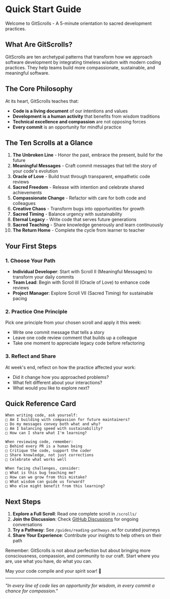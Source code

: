 # Quick Start Guide

Welcome to GitScrolls - A 5-minute orientation to sacred development practices.

## What Are GitScrolls?

GitScrolls are ten archetypal patterns that transform how we approach software development by integrating timeless wisdom with modern coding practices. They help teams build more compassionate, sustainable, and meaningful software.

## The Core Philosophy

At its heart, GitScrolls teaches that:
- **Code is a living document** of our intentions and values
- **Development is a human activity** that benefits from wisdom traditions
- **Technical excellence and compassion** are not opposing forces
- **Every commit** is an opportunity for mindful practice

## The Ten Scrolls at a Glance

1. **The Unbroken Line** - Honor the past, embrace the present, build for the future
2. **Meaningful Messages** - Craft commit messages that tell the story of your code's evolution
3. **Oracle of Love** - Build trust through transparent, empathetic code reviews
4. **Sacred Freedom** - Release with intention and celebrate shared achievements
5. **Compassionate Change** - Refactor with care for both code and colleagues
6. **Creative Chaos** - Transform bugs into opportunities for growth
7. **Sacred Timing** - Balance urgency with sustainability
8. **Eternal Legacy** - Write code that serves future generations
9. **Sacred Teaching** - Share knowledge generously and learn continuously
10. **The Return Home** - Complete the cycle from learner to teacher

## Your First Steps

### 1. Choose Your Path
- **Individual Developer**: Start with Scroll II (Meaningful Messages) to transform your daily commits
- **Team Lead**: Begin with Scroll III (Oracle of Love) to enhance code reviews
- **Project Manager**: Explore Scroll VII (Sacred Timing) for sustainable pacing

### 2. Practice One Principle
Pick one principle from your chosen scroll and apply it this week:
- Write one commit message that tells a story
- Leave one code review comment that builds up a colleague
- Take one moment to appreciate legacy code before refactoring

### 3. Reflect and Share
At week's end, reflect on how the practice affected your work:
- Did it change how you approached problems?
- What felt different about your interactions?
- What would you like to explore next?

## Quick Reference Card

```
When writing code, ask yourself:
□ Am I building with compassion for future maintainers?
□ Do my messages convey both what and why?
□ Am I balancing speed with sustainability?
□ How can I share what I'm learning?

When reviewing code, remember:
□ Behind every PR is a human being
□ Critique the code, support the coder
□ Share knowledge, not just corrections
□ Celebrate what works well

When facing challenges, consider:
□ What is this bug teaching me?
□ How can we grow from this mistake?
□ What wisdom can guide us forward?
□ Who else might benefit from this learning?
```

## Next Steps

1. **Explore a Full Scroll**: Read one complete scroll in `/scrolls/`
2. **Join the Discussion**: Check [GitHub Discussions](https://github.com/gitscrolls/gitscrolls/discussions) for ongoing conversations
3. **Try a Pathway**: See `/guides/reading-pathways.md` for curated journeys
4. **Share Your Experience**: Contribute your insights to help others on their path

Remember: GitScrolls is not about perfection but about bringing more consciousness, compassion, and community to our craft. Start where you are, use what you have, do what you can.

May your code compile and your spirit soar! 🚀

---

*"In every line of code lies an opportunity for wisdom, in every commit a chance for compassion."*
